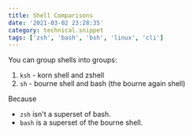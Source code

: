 ```yaml
---
title: Shell Comparisons
date: '2021-03-02 23:28:35'
category: technical.snippet
tags: ['zsh', 'bash', 'bsh', 'linux', 'cli']
---
```


You can group shells into groups:

1. `ksh` - korn shell and zshell
2. `sh` - bourne shell and bash (the bourne again shell)

Because

- `zsh` isn't a superset of bash.
- `bash` is a superset of the bourne shell.
